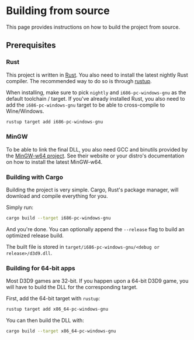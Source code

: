 # Building from source

This page provides instructions on how to build the project from source.

## Prerequisites

### Rust

This project is written in [Rust](https://www.rust-lang.org). You also need to install the latest nightly Rust compiler.
The recommended way to do so is through [rustup](https://rustup.rs/).

When installing, make sure to pick `nightly` and `i686-pc-windows-gnu` as the default toolchain / target.
If you've already installed Rust, you also need to add the `i686-pc-windows-gnu` target to be able to cross-compile to Wine/Windows.

```sh
rustup target add i686-pc-windows-gnu
```

### MinGW

To be able to link the final DLL, you also need GCC and binutils provided by the [MinGW-w64 project](http://mingw-w64.org/doku.php).
See their website or your distro's documentation on how to install the latest MinGW-w64.

### Building with Cargo

Building the project is very simple. Cargo, Rust's package manager, will download and compile everything for you.

Simply run:

```sh
cargo build --target i686-pc-windows-gnu
```

And you're done. You can optionally append the `--release` flag to build an optimized release build.

The built file is stored in `target/i686-pc-windows-gnu/<debug or release>/d3d9.dll`.

### Building for 64-bit apps

Most D3D9 games are 32-bit. If you happen upon a 64-bit D3D9 game,
you will have to build the DLL for the corresponding target.

First, add the 64-bit target with `rustup`:

```sh
rustup target add x86_64-pc-windows-gnu
```

You can then build the DLL with:

```sh
cargo build --target x86_64-pc-windows-gnu
```
